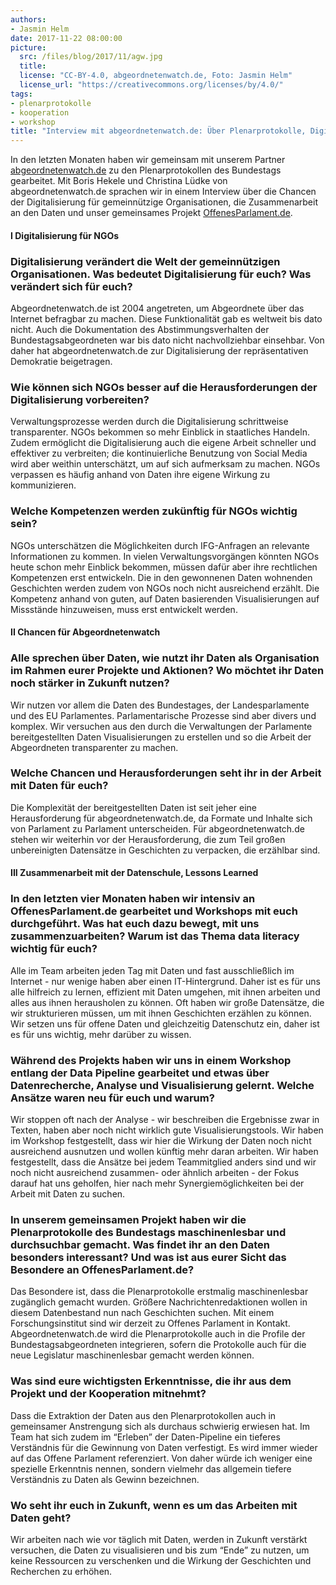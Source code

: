 ```yaml
---
authors: 
- Jasmin Helm
date: 2017-11-22 08:00:00
picture:
  src: /files/blog/2017/11/agw.jpg
  title: 
  license: "CC-BY-4.0, abgeordnetenwatch.de, Foto: Jasmin Helm"
  license_url: "https://creativecommons.org/licenses/by/4.0/"
tags:
- plenarprotokolle
- kooperation
- workshop
title: "Interview mit abgeordnetenwatch.de: Über Plenarprotokolle, Digitalisierung & die Arbeit mit der Datenschule"
---
```


In den letzten Monaten haben wir gemeinsam mit unserem Partner [abgeordnetenwatch.de](https://abgeordnetenwatch.de) zu den Plenarprotokollen des Bundestags gearbeitet. Mit Boris Hekele und Christina Lüdke von abgeordnetenwatch.de sprachen wir in einem Interview über die Chancen der Digitalisierung für gemeinnützige Organisationen, die Zusammenarbeit an den Daten und unser gemeinsames Projekt [OffenesParlament.de](https://offenesparlament.de).  
 
#### I Digitalisierung für NGOs
### Digitalisierung verändert die Welt der gemeinnützigen Organisationen. Was bedeutet Digitalisierung für euch? Was verändert sich für euch? 
Abgeordnetenwatch.de ist 2004 angetreten, um Abgeordnete über das Internet befragbar zu machen. Diese Funktionalität gab es weltweit bis dato nicht. Auch die Dokumentation des Abstimmungsverhalten der Bundestagsabgeordneten war bis dato nicht nachvollziehbar einsehbar. Von daher hat abgeordnetenwatch.de zur Digitalisierung der repräsentativen Demokratie beigetragen. 

### Wie können sich NGOs besser auf die Herausforderungen der Digitalisierung vorbereiten?
Verwaltungsprozesse werden durch die Digitalisierung schrittweise transparenter. NGOs bekommen so mehr Einblick in staatliches Handeln. Zudem ermöglicht die Digitalisierung auch die eigene Arbeit schneller und effektiver zu verbreiten; die kontinuierliche Benutzung von Social Media wird aber weithin unterschätzt, um auf sich aufmerksam zu machen. NGOs verpassen es häufig anhand von Daten ihre eigene Wirkung zu kommunizieren. 

### Welche Kompetenzen werden zukünftig für NGOs wichtig sein?
NGOs unterschätzen die Möglichkeiten durch IFG-Anfragen an relevante Informationen zu kommen. In vielen Verwaltungsvorgängen könnten NGOs heute schon mehr Einblick bekommen, müssen dafür aber ihre rechtlichen Kompetenzen erst entwickeln. Die in den gewonnenen Daten wohnenden Geschichten werden zudem von NGOs noch nicht ausreichend erzählt. Die Kompetenz anhand von guten, auf Daten basierenden Visualisierungen auf Missstände hinzuweisen, muss erst entwickelt werden.

#### II Chancen für Abgeordnetenwatch
### Alle sprechen über Daten, wie nutzt ihr Daten als Organisation im Rahmen eurer Projekte und Aktionen? Wo möchtet ihr Daten noch stärker in Zukunft nutzen?
Wir nutzen vor allem die Daten des Bundestages, der Landesparlamente und des EU Parlamentes. Parlamentarische Prozesse sind aber divers und komplex. Wir versuchen aus den durch die Verwaltungen der Parlamente bereitgestellten Daten Visualisierungen zu erstellen und so die Arbeit der Abgeordneten transparenter zu machen.

### Welche Chancen und Herausforderungen seht ihr in der Arbeit mit Daten für euch?
Die Komplexität der bereitgestellten Daten ist seit jeher eine Herausforderung für abgeordnetenwatch.de, da Formate und Inhalte sich von Parlament zu Parlament unterscheiden. Für abgeordnetenwatch.de stehen wir weiterhin vor der Herausforderung, die zum Teil großen unbereinigten Datensätze in Geschichten zu verpacken, die erzählbar sind. 

#### III Zusammenarbeit mit der Datenschule, Lessons Learned
### In den letzten vier Monaten haben wir intensiv an OffenesParlament.de gearbeitet und Workshops mit euch durchgeführt. Was hat euch dazu bewegt, mit uns zusammenzuarbeiten? Warum ist das Thema data literacy wichtig für euch?
Alle im Team arbeiten jeden Tag mit Daten und fast ausschließlich im Internet - nur wenige haben aber einen IT-Hintergrund. Daher ist es für uns alle hilfreich zu lernen, effizient mit Daten umgehen, mit ihnen arbeiten und alles aus ihnen herausholen zu können. Oft haben wir große Datensätze, die wir strukturieren müssen, um mit ihnen Geschichten erzählen zu können. Wir setzen uns für offene Daten und gleichzeitig Datenschutz ein, daher ist es für uns wichtig, mehr darüber zu wissen.

### Während des Projekts haben wir uns in einem Workshop entlang der Data Pipeline gearbeitet und etwas über Datenrecherche, Analyse und Visualisierung gelernt. Welche Ansätze waren neu für euch und warum?
Wir stoppen oft nach der Analyse - wir beschreiben die Ergebnisse zwar in Texten, haben aber noch nicht wirklich gute Visualisierungstools. Wir haben im Workshop festgestellt, dass wir hier die Wirkung der Daten noch nicht ausreichend ausnutzen und wollen künftig mehr daran arbeiten.
Wir haben festgestellt, dass die Ansätze bei jedem Teammitglied anders sind und wir noch nicht ausreichend zusammen- oder ähnlich arbeiten - der Fokus darauf hat uns geholfen, hier nach mehr Synergiemöglichkeiten bei der Arbeit mit Daten zu suchen.

### In unserem gemeinsamen Projekt haben wir die Plenarprotokolle des Bundestags maschinenlesbar und durchsuchbar gemacht. Was findet ihr an den Daten besonders interessant? Und was ist aus eurer Sicht das Besondere an OffenesParlament.de? 
Das Besondere ist, dass die Plenarprotokolle erstmalig maschinenlesbar zugänglich gemacht wurden. Größere Nachrichtenredaktionen wollen in diesem Datenbestand nun nach Geschichten suchen. Mit einem Forschungsinstitut sind wir derzeit zu Offenes Parlament in Kontakt. Abgeordnetenwatch.de wird die Plenarprotokolle auch in die Profile der Bundestagsabgeordneten integrieren, sofern die Protokolle auch für die neue Legislatur maschinenlesbar gemacht werden können.

### Was sind eure wichtigsten Erkenntnisse, die ihr aus dem Projekt und der Kooperation mitnehmt?
Dass die Extraktion der Daten aus den Plenarprotokollen auch in gemeinsamer Anstrengung sich als durchaus schwierig erwiesen hat. Im Team hat sich zudem im “Erleben” der Daten-Pipeline ein tieferes Verständnis für die Gewinnung von Daten verfestigt. Es wird immer wieder auf das Offene Parlament referenziert. Von daher würde ich weniger eine spezielle Erkenntnis nennen, sondern vielmehr das allgemein tiefere Verständnis zu Daten als Gewinn bezeichnen.

### Wo seht ihr euch in Zukunft, wenn es um das Arbeiten mit Daten geht? 
Wir arbeiten nach wie vor täglich mit Daten, werden in Zukunft verstärkt versuchen, die Daten zu visualisieren und bis zum “Ende” zu nutzen, um keine Ressourcen zu verschenken und die Wirkung der Geschichten und Recherchen zu erhöhen.


